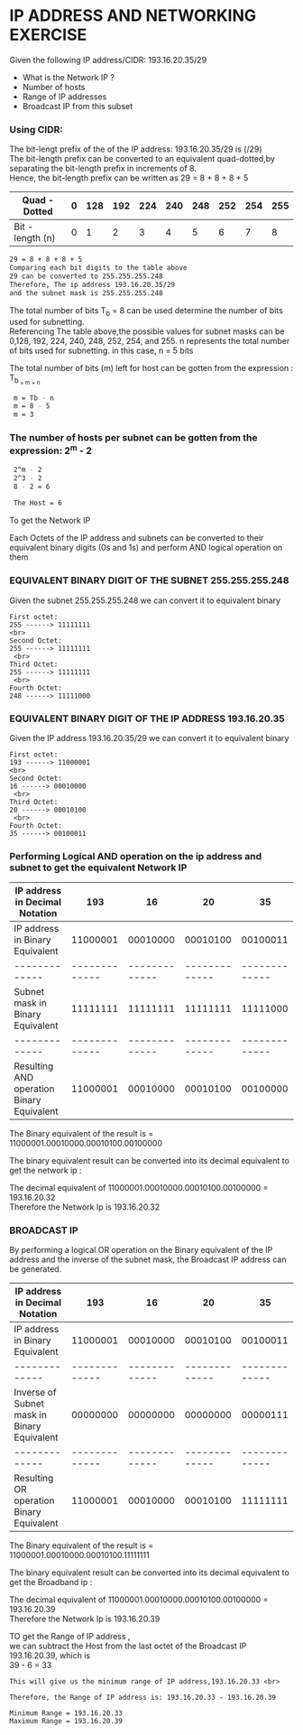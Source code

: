 <h1> IP ADDRESS AND NETWORKING EXERCISE </h2>

<p> Given the following IP address/CIDR: 193.16.20.35/29 </p>
<p>
  <ul>
    <li>
      What is the Network IP ?
    </li>
    <li>Number of hosts</li>
    <li>Range of IP addresses</li>
    <li> Broadcast IP from this subset </li>
</ul>
</p>

<h3> Using CIDR: </h3>

<p>The bit-lengt prefix of the of the IP address: 193.16.20.35/29 is (/29) <br>
The bit-length prefix can be converted to an equivalent quad-dotted,by separating the bit-length prefix in increments of 8.<br>
  Hence, the bit-length prefix can be written as 29 = 8 + 8 + 8 + 5
</p>

| Quad - Dotted  | 0 | 128 | 192 | 224 | 240 | 248 | 252 | 254 | 255 |
| ------------- | ------------- | ------------- | ------------- | ------------- | ------------- | ------------- | ------------- |------------- |------------- |
|  Bit - length (n) | 0  | 1  | 2  | 3 | 4 | 5 | 6 | 7 | 8 |


``` bash
29 = 8 + 8 + 8 + 5
Comparing each bit digits to the table above
29 can be converted to 255.255.255.248
Therefore, The ip address 193.16.20.35/29 
and the subnet mask is 255.255.255.248
```

<p> The total number of bits T<sub>b</sub> = 8 can be used determine the number of bits used for subnetting. <br>
  Referencing The table above,the possible values for subnet masks can be 0,128, 192, 224, 240, 248, 252, 254, and 255.
  n represents the total number of bits used for subnetting. in this case, n = 5 bits </p>
  
  <p> The total number of bits (m) left for host can be gotten from the expression : T<sub>b<sub> = m + n </p>
  
  ``` bash
   m = Tb - n 
   m = 8 - 5 
   m = 3 
  ```
  
  <h3> The number of hosts per subnet can be gotten from the expression: 2<sup>m</sup> - 2 </h3>
  
  ``` bash
   2^m - 2
   2^3 - 2 
   8 - 2 = 6
   
   The Host = 6
  ```
  <p> To get the Network IP </p>
  <p>Each Octets of the IP address and subnets can be converted to their equivalent binary digits (0s and 1s) and perform AND logical operation on them </p> 
  
  <h3> EQUIVALENT BINARY DIGIT OF THE SUBNET 255.255.255.248 </h3>
  <p> Given the subnet 255.255.255.248 we can convert it to equivalent binary <br>
    
    First octet:
    255 ------> 11111111 
    <br>
    Second Octet:
    255 ------> 11111111
     <br>
    Third Octet:
    255 ------> 11111111
     <br>
    Fourth Octet:
    248 ------> 11111000
  </p>
  
   <h3> EQUIVALENT BINARY DIGIT OF THE IP ADDRESS 193.16.20.35 </h3>
  <p> Given the IP address 193.16.20.35/29 we can convert it to equivalent binary <br>
    
    First octet:
    193 ------> 11000001
    <br>
    Second Octet:
    16 ------> 00010000
     <br>
    Third Octet:
    20 ------> 00010100
     <br>
    Fourth Octet:
    35 ------> 00100011
  </p>
  
  <h3> Performing Logical AND operation on the ip address and subnet to get the equivalent Network IP </h3>
  
| IP address in Decimal Notation  | 193 | 16 | 20 | 35 |
| ------------- | ------------- | ------------- | ------------- | ------------- |
| IP address in Binary Equivalent  | 11000001 | 00010000 | 00010100 | 00100011 | 
| ------------- | ------------- | ------------- | ------------- | ------------- |
|  Subnet mask in Binary Equivalent  | 11111111  | 11111111 | 11111111  | 11111000 |
| ------------- | ------------- | ------------- | ------------- | ------------- |
|  Resulting AND operation Binary Equivalent  | 11000001  | 00010000 | 00010100  | 00100000 |
  
  <p> The Binary equivalent of the result is = 11000001.00010000.00010100.00100000 </p>
  <p> The binary equivalent result can be converted into its decimal equivalent to get the network ip : </p>
  <p> The decimal equivalent of 11000001.00010000.00010100.00100000 = 193.16.20.32 <br>
    Therefore the Network Ip is 193.16.20.32
  </p>
  
  <h3> BROADCAST IP </h3>
 <p> By performing a logical OR operation on the Binary equivalent of the IP address and the inverse of the subnet mask, the Broadcast IP address can be generated. </p>
  
  | IP address in Decimal Notation  | 193 | 16 | 20 | 35 |
| ------------- | ------------- | ------------- | ------------- | ------------- |
| IP address in Binary Equivalent  | 11000001 | 00010000 | 00010100 | 00100011 | 
| ------------- | ------------- | ------------- | ------------- | ------------- |
|  Inverse of Subnet mask in Binary Equivalent  | 00000000  | 00000000 | 00000000  | 00000111 |
| ------------- | ------------- | ------------- | ------------- | ------------- |
|  Resulting OR operation Binary Equivalent  | 11000001  | 00010000 | 00010100  | 11111111 |
  
  
  <p> The Binary equivalent of the result is = 11000001.00010000.00010100.11111111 </p>
  <p> The binary equivalent result can be converted into its decimal equivalent to get the Broadband ip : </p>
  <p> The decimal equivalent of 11000001.00010000.00010100.00100000 = 193.16.20.39 <br>
    Therefore the Network Ip is 193.16.20.39
  </p>
  
  <p> TO get the Range of IP address , <br>
    we can subtract the Host from the last octet of the Broadcast IP 193.16.20.39, which is <br>
    39 - 6 = 33 <br>
    
    This will give us the minimum range of IP address,193.16.20.33 <br>
    
    Therefore, the Range of IP address is: 193.16.20.33 - 193.16.20.39
    
    Minimum Range = 193.16.20.33
    Maximum Range = 193.16.20.39
    
  </p>
